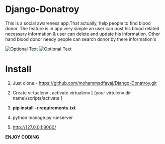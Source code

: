 # Django-Donatroy
This is a social awareness app.That actually, help people to find blood donor.
The feature is in app very simple an user can post his blood related necessary information &
user can delete and update his information. Other hand blood donor needy people can search donor by there information's

![Optional Text](https://github.com/mohammadfayaj/Django-authentication/blob/mohammadfayaj-patch-1/Screenshot%20(13).png)
![Optional Text](https://github.com/mohammadfayaj/Django-authentication/blob/mohammadfayaj-patch-1/Screenshot%20(15).png)

# Install

1. Just clone:- https://github.com/mohammadfayaj/Django-Donatroy.git

2. Create virtualenv , activate virtualenv [ (your virtulenv dir name)/scripts/activate ]

3. **pip install -r requirements.txt**

5. python manage.py runserver

6. http://127.0.0.1:8000/

**ENJOY CODING**
